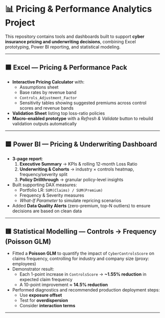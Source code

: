# 📊 Pricing & Performance Analytics Project

This repository contains tools and dashboards built to support **cyber insurance pricing and underwriting decisions**, combining Excel prototyping, Power BI reporting, and statistical modeling.  

---

## 🟩 Excel — Pricing & Performance Pack  
- **Interactive Pricing Calculator** with:
  - Assumptions sheet  
  - Base rates by revenue band  
  - `Controls_Adjustment_Factor`  
  - Sensitivity tables showing suggested premiums across control scores and revenue bands  
- **Validation Sheet** listing top loss-ratio policies  
- **Macro-enabled prototype** with a *Refresh & Validate* button to rebuild validation outputs automatically  

---

## 🟦 Power BI — Pricing & Underwriting Dashboard  
- **3-page report**:
  1. **Executive Summary** → KPIs & rolling 12-month Loss Ratio  
  2. **Underwriting & Cohorts** → industry × controls heatmap, frequency/severity split  
  3. **Policy Drillthrough** → granular policy-level insights  
- Built supporting DAX measures:
  - Portfolio LR: `SUM(Claims) / SUM(Premium)`  
  - Frequency & Severity measures  
  - *What-If Parameter* to simulate repricing scenarios  
- Added **Data Quality Alerts** (zero-premium, top-N outliers) to ensure decisions are based on clean data  

---

## 🟨 Statistical Modelling — Controls → Frequency (Poisson GLM)  
- Fitted a **Poisson GLM** to quantify the impact of `CyberControlsScore` on claims frequency, controlling for industry and company size (proxy: employees)  
- Demonstrator result:  
  - Each 1-point increase in `ControlsScore` → **~1.55% reduction** in expected claim frequency  
  - A 10-point improvement ≈ **14.5% reduction**  
- Performed diagnostics and recommended production deployment steps:
  - Use **exposure offset**  
  - Test for **overdispersion**  
  - Consider **interaction terms**  

---

